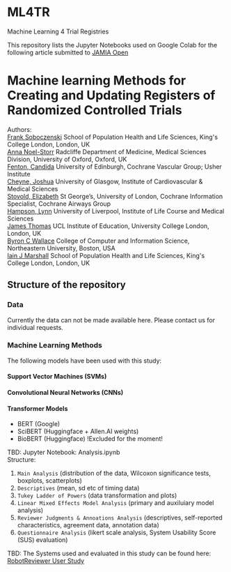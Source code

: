 # ML4TR
Machine Learning 4 Trial Registries

This repository lists the Jupyter Notebooks used on Google Colab for the following article submitted to [JAMIA Open](https://academic.oup.com/jamiaopen)

# Machine learning Methods for Creating and Updating Registers of Randomized Controlled Trials

Authors:<br> 
[Frank Soboczenski](https://h21k.github.io/) School of Population Health and Life Sciences, King's College London, London, UK<br>
[Anna Noel-Storr](https://www.rdm.ox.ac.uk/people/anna-noel-storr) Radcliffe Department of Medicine, Medical Sciences Division, University of Oxford, Oxford, UK<br>
[Fenton, Candida](https://www.ed.ac.uk/profile/candida-fenton) University of Edinburgh, Cochrane Vascular Group; Usher Institute<br>
[Cheyne, Joshua](https://www.gla.ac.uk/researchinstitutes/icams/staff/index.html/staffcontact/person/4edce9ec829f) University of Glasgow, Institute of Cardiovascular & Medical Sciences<br>
[Stovold, Elizabeth](https://www.sgul.ac.uk/profiles/elizabeth-stovold) St George’s, University of London, Cochrane Information Specialist, Cochrane Airways Group<br>
[Hampson, Lynn](https://www.liverpool.ac.uk/life-course-and-medical-sciences/staff/lynn-hampson/) University of Liverpool, Institute of Life Course and Medical Sciences<br>
[James Thomas](https://iris.ucl.ac.uk/iris/browse/profile?upi=JTHOA32) UCL Institute of Education, University College London, London, UK<br>
[Byron C Wallace](http://www.byronwallace.com/) College of Computer and Information Science, Northeastern University, Boston, USA<br>
[Iain J Marshall](https://kclpure.kcl.ac.uk/portal/iain.marshall.html) School of Population Health and Life Sciences, King's College London, London, UK<br>

## Structure of the repository

### Data 
Currently the data can not be made available here. Please contact us for individual requests.

### Machine Learning Methods
The following models have been used with this study:

#### Support Vector Machines (SVMs)

#### Convolutional Neural Networks (CNNs)

#### Transformer Models 

- BERT (Google)
- SciBERT (Huggingface + Allen.AI weights)
- BioBERT (Huggingface) !Excluded for the moment!


TBD:
Jupyter Notebook: Analysis.ipynb<br>
Structure:<br>  
1. `Main Analysis` (distribution of the data, Wilcoxon significance tests, boxplots, scatterplots)<br>
2. `Descriptives` (mean, sd etc of timing data)<br>
3. `Tukey Ladder of Powers` (data transformation and plots)<br>
4. `Linear Mixed Effects Model Analysis` (primary and auxiluiary model analysis)<br>
5. `Reviewer Judgments & Annoations Analysis` (descriptives, self-reported characteristics, agreement data, annotation data)<br>
6. `Questionnaire Analysis` (likert scale analysis, System Usability Score (SUS) evaluation)<br>


TBD:
The Systems used and evaluated in this study can be found here:<br> 
[RobotReviewer User Study](https://github.com/h21k/robotreviewer3/tree/ux)
